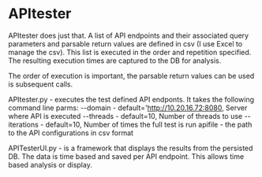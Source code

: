 # APItester

APItester does just that.  A list of API endpoints and their associated query parameters and parsable return values are defined in csv (I use Excel to manage the csv).  This list is executed in the order and repetition specified.  The resulting execution times are captured to the DB for analysis.

The order of execution is important, the parsable return values can be used is subsequent calls.

APItester.py - executes the test defined API endponts.  It takes the following command line parms:
--domain - default='http://10.20.16.72:8080, Server where API is executed
--threads - default=10, Number of threads to use
--iterations - default=10, Number of times the full test is run
apifile - the path to the API configurations in csv format

APITesterUI.py - is a framework that displays the results from the persisted DB.  The data is time based and saved per API endpoint.  This allows time based analysis or display.
